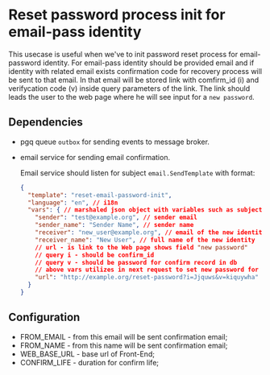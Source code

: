 # Reset password process init for email-pass identity

This usecase is useful when we've to init password reset process for email-password identity.
For email-pass identity should be provided email and if identity with related
email exists confirmation code for recovery process will be sent to that email.
In that email will be stored link with comfirm_id (i) and verifycation code (v) inside
query parameters of the link. The link should leads the user to the web page where he will 
see input for a `new password`.

## Dependencies
- pgq queue `outbox` for sending events to message broker.
- email service for sending email confirmation.

  Email service should listen for subject `email.SendTemplate` with format:
  ```json
  {
    "template": "reset-email-password-init",
    "language": "en", // i18n 
    "vars": { // marshaled json object with variables such as subject, receiver, send, sender_name and others to use in template
      "sender": "test@example.org", // sender email
      "sender_name": "Sender Name", // sender name
      "receiver": "new_user@example.org", // email of the new identity
      "receiver_name": "New User", // full name of the new identity
      // url - is link to the Web page shows field "new password"
      // query i - should be confirm_id
      // query v - should be password for confirm record in db
      // above vars utilizes in next request to set new password for identity
      "url": "http://example.org/reset-password?i=Jjquws&v=kiquywha"
    }
  }
  ```

## Configuration
- FROM_EMAIL - from this email will be sent confirmation email;
- FROM_NAME  - from this name will be sent confirmation email;
- WEB_BASE_URL - base url of Front-End;
- CONFIRM_LIFE - duration for confirm life;
